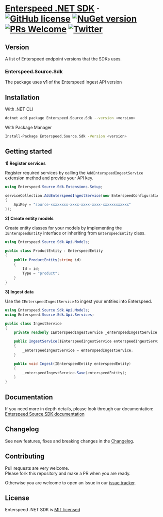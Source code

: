 # [Enterspeed .NET SDK](https://www.enterspeed.com/) &middot; [![GitHub license](https://img.shields.io/badge/license-MIT-blue.svg)](./LICENSE) [![NuGet version](https://img.shields.io/nuget/v/Enterspeed.Source.Sdk)](https://www.nuget.org/packages/Enterspeed.Source.Sdk/) [![PRs Welcome](https://img.shields.io/badge/PRs-welcome-brightgreen.svg)](https://github.com/enterspeedhq/enterspeed-sdk-dotnet/pulls) [![Twitter](https://img.shields.io/twitter/follow/enterspeedhq?style=social)](https://twitter.com/enterspeedhq)

## Version 

A list of Enterspeed endpoint versions that the SDKs uses.

### Enterspeed.Source.Sdk

The package uses __v1__ of the Enterspeed Ingest API version

## Installation

With .NET CLI

```bash
dotnet add package Enterspeed.Source.Sdk --version <version>
```

With Package Manager

```bash
Install-Package Enterspeed.Source.Sdk -Version <version>
```

## Getting started

**1) Register services**

Register required services by calling the `AddEnterspeedIngestService` extension method and provide your API key.

````csharp
using Enterspeed.Source.Sdk.Extensions.Setup;

serviceCollection.AddEnterspeedIngestService(new EnterspeedConfiguration
{
    ApiKey = "source-xxxxxxxx-xxxx-xxxx-xxxx-xxxxxxxxxxxx"
});
````

**2) Create entity models**

Create entity classes for your models by implementing the `IEnterspeedEntity` interface or inheriting from `EnterspeedEntity` class.

````csharp
using Enterspeed.Source.Sdk.Api.Models;

public class ProductEntity : EnterspeedEntity
{
    public ProductEntity(string id)
    {
        Id = id;
        Type = "product";
    }
}
````

**3) Ingest data**

Use the `IEnterspeedIngestService` to ingest your entities into Enterspeed.

````csharp
using Enterspeed.Source.Sdk.Api.Models;
using Enterspeed.Source.Sdk.Api.Services;

public class IngestService
{
    private readonly IEnterspeedIngestService _enterspeedIngestService;

    public IngestService(IEnterspeedIngestService enterspeedIngestService)
    {
        _enterspeedIngestService = enterspeedIngestService;
    }

    public void Ingest(IEnterspeedEntity enterspeedEntity)
    {
        _enterspeedIngestService.Save(enterspeedEntity);
    }
}
````

## Documentation

If you need more in depth details, please look through our documentation:  
[Enterspeed Source SDK documentation](https://github.com/enterspeedhq/enterspeed-sdk-dotnet/blob/develop/documentation/README.md)

## Changelog

See new features, fixes and breaking changes in the [Changelog](https://github.com/enterspeedhq/enterspeed-sdk-dotnet/blob/develop/CHANGELOG.md).

## Contributing

Pull requests are very welcome.  
Please fork this repository and make a PR when you are ready.  

Otherwise you are welcome to open an Issue in our [issue tracker](https://github.com/enterspeedhq/enterspeed-sdk-dotnet/issues).

## License

Enterspeed .NET SDK is [MIT licensed](https://github.com/enterspeedhq/enterspeed-sdk-dotnet/blob/develop/LICENSE)
